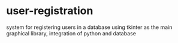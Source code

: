 # user-registration
system for registering users in a database using tkinter as the main graphical library, integration of python and database

